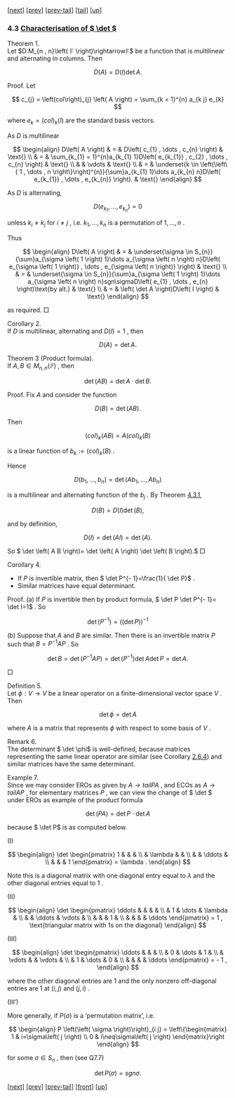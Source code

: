 [[next](MA10210se19.html)] [[prev](MA10210se17.html)] [[prev-tail](MA10210se17.html#tailMA10210se17.html)] [[tail](#tailMA10210se18.html)] [[up](MA10210ch4.html#MA10210se18.html)]

### 4.3 [Characterisation of $ \det $](MA10210.html#QQ2-24-37)

Theorem 1.  
Let $D:M_{n , n}\left( 𝔽 \right)\rightarrow𝔽$ be a function that is multilinear and alternating in columns. Then

$$
D \left( A \right) = D \left( I \right)  \det  A .
$$

Proof. Let

$$
c_{j} = \left(col\right)_{j} \left( A \right) = \sum_{k = 1}^{n} a_{k j} e_{k}
$$

where $e_{k}=\left(col\right)_{k}\left( I \right)$ are the standard basis vectors.

As $D$ is multilinear

$$
\begin{align}
D\left( A \right) & = & D\left( c_{1} , \dots  , c_{n} \right) & \text{} \\ & = & \sum_{k_{1} = 1}^{n}a_{k_{1} 1}D\left( e_{k_{1}} , c_{2} , \dots  , c_{n} \right) & \text{} \\ & & \vdots & \text{} \\ & = & \underset{k \in \left(\left\{ 1 , \dots  , n \right\}\right)^{n}}{\sum}a_{k_{1} 1}\dots a_{k_{n} n}D\left( e_{k_{1}} , \dots  , e_{k_{n}} \right). & \text{}
\end{align}
$$

As $D$ is alternating,

$$
D \left( e_{k_{1}} , \dots  , e_{k_{n}} \right) = 0
$$

unless $k_{i}\neq k_{j}$ for $i\neq j$ , i.e. $k_{1},\dots ,k_{n}$ is a permutation of $1,\dots ,n$ .

Thus

$$
\begin{align}
D\left( A \right) & = & \underset{\sigma \in S_{n}}{\sum}a_{\sigma \left( 1 \right) 1}\dots a_{\sigma \left( n \right) n}D\left( e_{\sigma \left( 1 \right)} , \dots  , e_{\sigma \left( n \right)} \right) & \text{} \\ & = & \underset{\sigma \in S_{n}}{\sum}a_{\sigma \left( 1 \right) 1}\dots a_{\sigma \left( n \right) n}sgn\sigmaD\left( e_{1} , \dots  , e_{n} \right)\text{by alt.} & \text{} \\ & = & \left(  \det  A \right)D\left( I \right) & \text{}
\end{align}
$$

as required. □

Corollary 2.  
If $D$ is multilinear, alternating and $D\left( I \right)=1$ , then

$$
D \left( A \right) =  \det  A .
$$

Theorem 3 (Product formula).  
If $A,B\in M_{n , n}\left( 𝔽 \right)$ , then

$$
 \det  \left( A B \right) =  \det  A \cdot  \det  B .
$$

Proof. Fix $A$ and consider the function

$$
D \left( B \right) =  \det  \left( A B \right) .
$$

Then

$$
\left(col\right)_{k} \left( A B \right) = A \left(col\right)_{k} \left( B \right)
$$

is a linear function of $b_{k}:=\left(col\right)_{k}\left( B \right)$ .

Hence

$$
D \left( b_{1} , \dots  , b_{n} \right) =  \det  \left( A b_{1} , \dots  , A b_{n} \right)
$$

is a multilinear and alternating function of the $b_{j}$ . By Theorem [4.3.1](#x24-37001r1),

$$
D \left( B \right) = D \left( I \right)  \det  \left( B \right) ,
$$

and by definition,

$$
D \left( I \right) =  \det  \left( A I \right) =  \det  \left( A \right) .
$$

So $ \det \left( A B \right)= \det \left( A \right) \det \left( B \right).$ □

Corollary 4.  

*   If $P$ is invertible matrix, then $ \det P^{- 1}=\frac{1}{ \det  P}$ .
*   Similar matrices have equal determinant.

Proof. (a) If $P$ is invertible then by product formula, $ \det P \det P^{- 1}= \det I=1$ . So

$$
 \det  \left( P^{- 1} \right) = \left(\left(  \det  P \right)\right)^{- 1}
$$

(b) Suppose that $A$ and $B$ are similar. Then there is an invertible matrix $P$ such that $B=P^{- 1}AP$ . So

$$
 \det  B =  \det  \left( P^{- 1} A P \right) =  \det  \left( P^{- 1} \right)  \det  A  \det  P =  \det  A .
$$

□

Definition 5.  
Let $\phi:V\rightarrow V$ be a linear operator on a finite-dimensional vector space $V$ . Then

$$
 \det  \phi =  \det  A
$$

where $A$ is a matrix that represents $\phi$ with respect to some basis of $V$ .

Remark 6.  
The determinant $ \det \phi$ is well-defined, because matrices representing the same linear operator are similar (see Corollary [2.6.4](MA10210se11.html#x15-26003r4)) and similar matrices have the same determinant.

Example 7.  
Since we may consider EROs as given by $A\rightarrow tailPA$ , and ECOs as $A\rightarrow tailAP$ , for elementary matrices $P$ , we can view the change of $ \det $ under EROs as example of the product formula

$$
 \det  \left( P A \right) =  \det  P \cdot  \det  A
$$

because $ \det P$ is as computed below.

(I)

$$
\begin{align}
 \det  \begin{pmatrix} 1 & & & \\ & \lambda & & \\ & & \ddots & \\ & & & 1 \end{pmatrix} = \lambda .
\end{align}
$$

Note this is a diagonal matrix with one diagonal entry equal to $\lambda$ and the other diagonal entries equal to $1$ .

(II)

$$
\begin{align}
 \det  \begin{pmatrix} \ddots & & & & \\ & 1 & \dots  & \lambda & \\ & & \ddots & \vdots & \\ & & & 1 & \\ & & & & \ddots \end{pmatrix} = 1 , \text{triangular matrix with 1s on the diagonal}
\end{align}
$$

(III)

$$
\begin{align}
 \det  \begin{pmatrix} \ddots & & & \\ & 0 & \dots  & 1 & \\ & \vdots & & \vdots & \\ & 1 & \dots  & 0 & \\ & & & & \ddots \end{pmatrix} = - 1 ,
\end{align}
$$

where the other diagonal entries are $1$ and the only nonzero off-diagonal entries are 1 at $\left( i , j \right)$ and $\left( j , i \right)$ .

(III’)

More generally, if $P\left( \sigma \right)$ is a ‘permutation matrix’, i.e. 

$$
\begin{align}
P \left(\left( \sigma \right)\right)_{i j} = \left\{\begin{matrix} 1 & i=\sigma\left( j \right) \\ 0 & i\neq\sigma\left( j \right) \end{matrix}\right
\end{align}
$$

for some $\sigma\in S_{n}$ , then (see Q7.7)

$$
 \det  P \left( \sigma \right) = sgn \sigma .
$$

[[next](MA10210se19.html)] [[prev](MA10210se17.html)] [[prev-tail](MA10210se17.html#tailMA10210se17.html)] [[front](MA10210se18.html)] [[up](MA10210ch4.html#MA10210se18.html)]